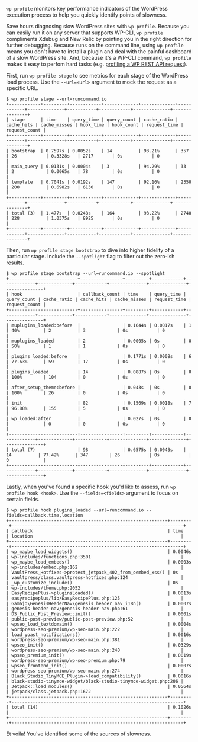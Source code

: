 `wp profile` monitors key performance indicators of the WordPress execution process to help you quickly identify points of slowness.

Save hours diagnosing slow WordPress sites with `wp profile`. Because you can easily run it on any server that supports WP-CLI, `wp profile` compliments Xdebug and New Relic by pointing you in the right direction for further debugging. Because runs on the command line, using `wp profile` means you don't have to install a plugin and deal with the painful dashboard of a slow WordPress site. And, because it's a WP-CLI command, `wp profile` makes it easy to perfom hard tasks (e.g. [profiling a WP REST API request](https://runcommand.io/to/profile-wp-rest-api/)).

First, run `wp profile stage` to see metrics for each stage of the WordPress load process. Use the `--url=<url>` argument to mock the request as a specific URL.

```
$ wp profile stage --url=runcommand.io
+------------+---------+------------+-------------+-------------+------------+--------------+-----------+------------+--------------+---------------+
| stage      | time    | query_time | query_count | cache_ratio | cache_hits | cache_misses | hook_time | hook_count | request_time | request_count |
+------------+---------+------------+-------------+-------------+------------+--------------+-----------+------------+--------------+---------------+
| bootstrap  | 0.7597s | 0.0052s    | 14          | 93.21%      | 357        | 26           | 0.3328s   | 2717       | 0s           | 0             |
| main_query | 0.0131s | 0.0004s    | 3           | 94.29%      | 33         | 2            | 0.0065s   | 78         | 0s           | 0             |
| template   | 0.7041s | 0.0192s    | 147         | 92.16%      | 2350       | 200          | 0.6982s   | 6130       | 0s           | 0             |
+------------+---------+------------+-------------+-------------+------------+--------------+-----------+------------+--------------+---------------+
| total (3)  | 1.477s  | 0.0248s    | 164         | 93.22%      | 2740       | 228          | 1.0375s   | 8925       | 0s           | 0             |
+------------+---------+------------+-------------+-------------+------------+--------------+-----------+------------+--------------+---------------+
```

Then, run `wp profile stage bootstrap` to dive into higher fidelity of a particular stage. Include the `--spotlight` flag to filter out the zero-ish results.

```
$ wp profile stage bootstrap --url=runcommand.io --spotlight
+--------------------------+----------------+---------+------------+-------------+-------------+------------+--------------+--------------+---------------+
| hook                     | callback_count | time    | query_time | query_count | cache_ratio | cache_hits | cache_misses | request_time | request_count |
+--------------------------+----------------+---------+------------+-------------+-------------+------------+--------------+--------------+---------------+
| muplugins_loaded:before  |                | 0.1644s | 0.0017s    | 1           | 40%         | 2          | 3            | 0s           | 0             |
| muplugins_loaded         | 2              | 0.0005s | 0s         | 0           | 50%         | 1          | 1            | 0s           | 0             |
| plugins_loaded:before    |                | 0.1771s | 0.0008s    | 6           | 77.63%      | 59         | 17           | 0s           | 0             |
| plugins_loaded           | 14             | 0.0887s | 0s         | 0           | 100%        | 104        | 0            | 0s           | 0             |
| after_setup_theme:before |                | 0.043s  | 0s         | 0           | 100%        | 26         | 0            | 0s           | 0             |
| init                     | 82             | 0.1569s | 0.0018s    | 7           | 96.88%      | 155        | 5            | 0s           | 0             |
| wp_loaded:after          |                | 0.027s  | 0s         | 0           |             | 0          | 0            | 0s           | 0             |
+--------------------------+----------------+---------+------------+-------------+-------------+------------+--------------+--------------+---------------+
| total (7)                | 98             | 0.6575s | 0.0043s    | 14          | 77.42%      | 347        | 26           | 0s           | 0             |
+--------------------------+----------------+---------+------------+-------------+-------------+------------+--------------+--------------+---------------+
```

Lastly, when you've found a specific hook you'd like to assess, run `wp profile hook <hook>`. Use the `--fields=<fields>` argument to focus on certain fields.

```
$ wp profile hook plugins_loaded --url=runcommand.io --fields=callback,time,location
+------------------------------------------------------------+---------+-----------------------------------------------------------------+
| callback                                                   | time    | location                                                        |
+------------------------------------------------------------+---------+-----------------------------------------------------------------+
| wp_maybe_load_widgets()                                    | 0.0046s | wp-includes/functions.php:3501                                  |
| wp_maybe_load_embeds()                                     | 0.0003s | wp-includes/embed.php:162                                       |
| VaultPress_Hotfixes->protect_jetpack_402_from_oembed_xss() | 0s      | vaultpress/class.vaultpress-hotfixes.php:124                    |
| _wp_customize_include()                                    | 0s      | wp-includes/theme.php:2052                                      |
| EasyRecipePlus->pluginsLoaded()                            | 0.0013s | easyrecipeplus/lib/EasyRecipePlus.php:125                       |
| Gamajo\GenesisHeaderNav\genesis_header_nav_i18n()          | 0.0007s | genesis-header-nav/genesis-header-nav.php:61                    |
| DS_Public_Post_Preview::init()                             | 0.0001s | public-post-preview/public-post-preview.php:52                  |
| wpseo_load_textdomain()                                    | 0.0004s | wordpress-seo-premium/wp-seo-main.php:222                       |
| load_yoast_notifications()                                 | 0.0016s | wordpress-seo-premium/wp-seo-main.php:381                       |
| wpseo_init()                                               | 0.0329s | wordpress-seo-premium/wp-seo-main.php:240                       |
| wpseo_premium_init()                                       | 0.0019s | wordpress-seo-premium/wp-seo-premium.php:79                     |
| wpseo_frontend_init()                                      | 0.0007s | wordpress-seo-premium/wp-seo-main.php:274                       |
| Black_Studio_TinyMCE_Plugin->load_compatibility()          | 0.0016s | black-studio-tinymce-widget/black-studio-tinymce-widget.php:206 |
| Jetpack::load_modules()                                    | 0.0564s | jetpack/class.jetpack.php:1672                                  |
+------------------------------------------------------------+---------+-----------------------------------------------------------------+
| total (14)                                                 | 0.1026s |                                                                 |
+------------------------------------------------------------+---------+-----------------------------------------------------------------+
```

Et voila! You've identified some of the sources of slowness.
